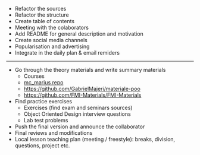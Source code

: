 - Refactor the sources
- Refactor the structure
- Create table of contents
- Meeting with the colaborators
- Add README for general description and motivation
- Create social media channels
- Popularisation and advertising
- Integrate in the daily plan & email remiders

---

- Go through the theory materials and write summary materials
  - Courses
  - [mc_marius repo](https://github.com/mcmarius/poo/tree/master)
  - https://github.com/GabrielMajeri/materiale-poo
  - https://github.com/FMI-Materials/FMI-Materials
- Find practice exercises
  - Exercises (find exam and seminars sources)
  - Object Oriented Design interview questions
  - Lab test problems
- Push the final version and announce the collaborator
- Final reviews and modifications
- Local lesson teaching plan (meeting / freestyle): breaks, division, questions, project etc.
